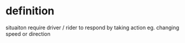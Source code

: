 # definition
situaiton require driver / rider to respond by taking action
eg. changing speed or direction



















